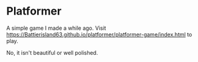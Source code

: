 # Platformer

A simple game I made a while ago. Visit https://Battierisland63.github.io/platformer/platformer-game/index.html to play.


No, it isn't beautiful or well polished.
